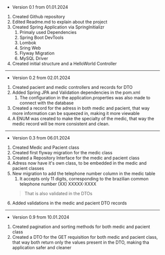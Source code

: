 * Version 0.1 from 01.01.2024
1. Created Github repository
2. Edited Readme.md to explain about the project
3. Created Spring Application via SpringInitializr
    1. Primaly used Dependencies
    2. Spring Boot DevTools
    3. Lombok
    4. Sring Web
    5. Flyway Migration
    6. MySQL Driver
4. Created initial structure and a HelloWorld Controller     

<hr></hr>

* Version 0.2 from 02.01.2024
1. Created pacient and medic controllers and records for DTO
2. Added Spring JPA and Validation dependencies in the pom.xml
    1. The configuration in the application.properties was also made to connect with the database
3. Created a record for the adress in both medic and pacient, that way more information can be squeezed in, making it more viewable
4. A ENUM was created to make the specialty of the medic, that way the medic record will be more consistent and clean.

<hr></hr>

* Version 0.3 from 06.01.2024
1. Created Medic and Pacient class
2. Created first flyway migration for the medic class
3. Created a Repository Interface for the medic and pacient class
4. Adress now have it's own class, to be embedded in the medic and pacient classes
5. New migration to add the telephone number column in the medic table
    1. It accepts only 11 digits, corresponding to the brazilian common telephone number (XX) XXXXX-XXXX
    > That is also validated in the DTOs
6. Added validations in the medic and pacient DTO records

<hr></hr>

* Version 0.9 from 10.01.2024
1. Created pagination and sorting methods for both medic and pacient class
2. Created a DTO for the GET requisition for both medic and pacient class, that way both return only the values present in the DTO, making tha application safer and cleaner
